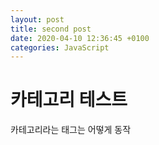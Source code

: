 ```yaml
---
layout: post
title: second post
date: 2020-04-10 12:36:45 +0100
categories: JavaScript
---
```


# 카테고리 테스트
카테고리라는 태그는 어떻게 동작
